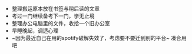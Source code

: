 - 整理搬运原本放在书签与稍后读的文章
- 考过一门继续备考下一门，学无止境
- 整理办公电脑里的文件，收拾一个旧办公室
- 早睡晚起，调适心理
- ~因为最近自己在用的spotify破解失效了，考虑要不要迁到别的平台~ 凑合用吧